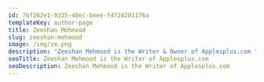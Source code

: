 ```yaml
---
id: 76f262e1-9325-48ec-beee-f472d201176a
templateKey: author-page
title: Zeeshan Mehmood
slug: zeeshan-mehmood
image: /img/zm.png
description: "Zeeshan Mehmood is the Writer & Owner of Applesplus.com "
seoTitle: Zeeshan Mehmood is the Writer of Applesplus.com
seoDescription: Zeeshan Mehmood is the Writer of Applesplus.com
---
```

